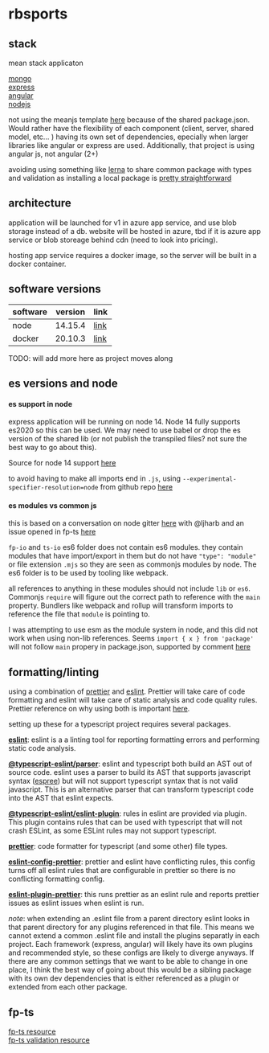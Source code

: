 # rbsports

## stack

mean stack applicaton

[mongo](https://www.mongodb.com/)  
[express](https://expressjs.com/)  
[angular](https://angular.io/)  
[nodejs](https://nodejs.org/en/)

not using the meanjs template [here](http://meanjs.org/) because of the shared package.json. Would rather have the
flexibility of each component (client, server, shared model, etc... ) having its own set of dependencies, epecially when
larger libraries like angular or express are used. Additionally, that project is using angular js, not angular (2+)

avoiding using something like [lerna](https://lerna.js.org/) to share common package with types and validation as
installing a local package is
[pretty straightforward](https://docs.npmjs.com/cli/v7/configuring-npm/package-json#local-paths)

## architecture

application will be launched for v1 in azure app service, and use blob storage instead of a db. website will be hosted
in azure, tbd if it is azure app service or blob storeage behind cdn (need to look into pricing).

hosting app service requires a docker image, so the server will be built in a docker container.

## software versions

| software | version | link                                       |
| -------- | ------- | ------------------------------------------ |
| node     | 14.15.4 | [link](https://nodejs.org/en/download/)    |
| docker   | 20.10.3 | [link](https://www.docker.com/get-started) |

TODO: will add more here as project moves along

## es versions and node

#### es support in node

express application will be running on node 14. Node 14 fully supports es2020 so this can be used. We may need to use
babel or drop the es version of the shared lib (or not publish the transpiled files? not sure the best way to go about
this).

Source for node 14 support
[here](https://stackoverflow.com/questions/61305578/what-typescript-configuration-produces-output-closest-to-node-js-14-capabilities/61305579#61305579)

to avoid having to make all imports end in `.js`, using `--experimental-specifier-resolution=node` from github repo
[here](https://github.com/dandv/typescript-modern-project#import-your-own-modules-without-specifying-an-extension)

#### es modules vs common js

this is based on a conversation on node gitter [here](https://gitter.im/nodejs/node?at=603bd8dcd74bbe49e0c4eca5) with
@ljharb and an issue opened in fp-ts [here](https://github.com/gcanti/fp-ts/issues/1417)

`fp-io` and `ts-io` es6 folder does not contain es6 modules. they contain modules that have import/export in them but do
not have `"type": "module"` or file extension `.mjs` so they are seen as commonjs modules by node. The es6 folder is to
be used by tooling like webpack.

all references to anything in these modules should not include `lib` or `es6`. Commonjs `require` will figure out the
correct path to reference with the `main` property. Bundlers like webpack and rollup will transform imports to reference
the file that `module` is pointing to.

I was attempting to use esm as the module system in node, and this did not work when using non-lib references. Seems
`import { x } from 'package'` will not follow `main` propery in package.json, supported by comment
[here](https://gitter.im/nodejs/node?at=603c6612e8267a46f2e39b92)

## formatting/linting

using a combination of [prettier](https://prettier.io/) and [eslint](https://eslint.org/). Prettier will take care of
code formatting and eslint will take care of static analysis and code quality rules. Prettier reference on why using
both is important [here](https://prettier.io/docs/en/comparison.html).

setting up these for a typescript project requires several packages.

**[eslint](https://github.com/eslint/eslint)**: eslint is a a linting tool for reporting formatting errors and
performing static code analysis.

**[@typescript-eslint/parser](https://github.com/typescript-eslint/typescript-eslint/tree/master/packages/parser)**:
eslint and typescript both build an AST out of source code. eslint uses a parser to build its AST that supports
javascript syntax ([espree](https://github.com/eslint/espree)) but will not support typescript syntax that is not valid
javascript. This is an alternative parser that can transform typescript code into the AST that eslint expects.

**[@typescript-eslint/eslint-plugin](https://github.com/typescript-eslint/typescript-eslint/tree/master/packages/eslint-plugin)**:
rules in eslint are provided via plugin. This plugin contains rules that can be used with typescript that will not crash
ESLint, as some ESLint rules may not support typescript.

**[prettier](https://github.com/prettier/prettier)**: code formatter for typescript (and some other) file types.

**[eslint-config-prettier](https://github.com/prettier/eslint-config-prettier)**: prettier and eslint have conflicting
rules, this config turns off all eslint rules that are configurable in prettier so there is no conflicting formatting
config.

**[eslint-plugin-prettier](https://github.com/prettier/eslint-plugin-prettier)**: this runs prettier as an eslint rule
and reports prettier issues as eslint issues when eslint is run.

_note_: when extending an .eslint file from a parent directory eslint looks in that parent directory for any plugins
referenced in that file. This means we cannot extend a common .eslint file and install the plugins separatly in each
project. Each framework (express, angular) will likely have its own plugins and recommended style, so these configs are
likely to diverge anyways. If there are any common settings that we want to be able to change in one place, I think the
best way of going about this would be a sibling package with its own dev dependencies that is either referenced as a
plugin or extended from each other package.

## fp-ts

[fp-ts resource](https://rlee.dev/writing/practical-guide-to-fp-ts-part-1)  
[fp-ts validation resource](https://dev.to/gcanti/getting-started-with-fp-ts-either-vs-validation-5eja)

